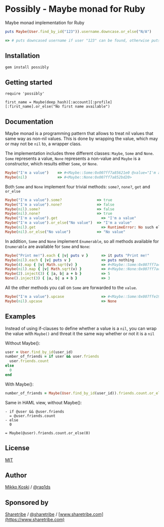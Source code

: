 # Possibly - Maybe monad for Ruby

Maybe monad implementation for Ruby

```ruby
puts Maybe(User.find_by_id("123")).username.downcase.or_else("N/A")

=> # puts downcased username if user "123" can be found, otherwise puts "N/A"
```

## Installation

```ruby
gem install possibly
```

## Getting started

```
require 'possibly'

first_name = Maybe(deep_hash)[:account][:profile][:first_name].or_else("No first name available")
```

## Documentation

Maybe monad is a programming pattern that allows to treat nil values that same way as non-nil values. This is done by wrapping the value, which may or may not be `nil` to, a wrapper class.

The implementation includes three different classes: `Maybe`, `Some` and `None`. `Some` represents a value, `None` represents a non-value and `Maybe` is a constructor, which results either `Some`, or `None`.

```ruby
Maybe("I'm a value")    => #<Maybe::Some:0x007ff7a85621e0 @value="I'm a value">
Maybe(nil)              => #<Maybe::None:0x007ff7a852bd20>
```

Both `Some` and `None` implement four trivial methods: `some?`, `none?`, `get` and `or_else`

```ruby
Maybe("I'm a value").some?                => true
Maybe("I'm a value").none?                => false
Maybe(nil).some?                          => false
Maybe(nil).none?                          => true
Maybe("I'm a value").get                    => "I'm a value"
Maybe("I'm a value").or_else("No value")  => "I'm a value"
Maybe(nil).get                              => RuntimeError: No such element
Maybe(nil).or_else("No value")            => "No value"
```

In addition, `Some` and `None` implement `Enumerable`, so all methods available for `Enumerable` are available for `Some` and `None`:

```ruby
Maybe("Print me!").each { |v| puts v }      => it puts "Print me!"
Maybe(nil).each { |v| puts v }              => puts nothing
Maybe(4).map { |v| Math.sqrt(v) }           => #<Maybe::Some:0x007ff7ac8697b8 @value=2.0>
Maybe(nil).map { |v| Math.sqrt(v) }         => #<Maybe::None:0x007ff7ac809b10>
Maybe(2).inject(3) { |a, b| a + b }         => 5
None().inject(3) { |a, b| a + b }           => 3
```

All the other methods you call on `Some` are forwarded to the `value`.

```ruby
Maybe("I'm a value").upcase                 => #<Maybe::Some:0x007ffe198e6128 @value="I'M A VALUE">
Maybe(nil).upcase                           => None
```

## Examples

Instead of using if-clauses to define whether a value is a `nil`, you can wrap the value with `Maybe()` and threat it the same way whether or not it is a `nil`

Without Maybe():

```ruby
user = User.find_by_id(user_id)
number_of_friends = if user && user.friends
  user.friends.count
else
  0
end
```

With Maybe():

```ruby
number_of_friends = Maybe(User.find_by_id(user_id)).friends.count.or_else(0)
```

Same in HAML view, without Maybe():

```haml
- if @user && @user.friends
  = @user.friends.count
- else
  0
```

```haml
= Maybe(@user).friends.count.or_else(0)
```

## License

[MIT](LICENSE)

## Author

[Mikko Koski](https://github.com/rap1ds) / [@rap1ds](http://twitter.com/rap1ds)

## Sponsored by

[Sharetribe](https://github.com/sharetribe) / [@sharetribe](http://twitter.com/sharetribe) / [www.sharetribe.com](https://www.sharetribe.com)